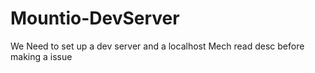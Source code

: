 # Mountio-DevServer
We Need to set up a dev server and a localhost Mech read desc before making a issue
